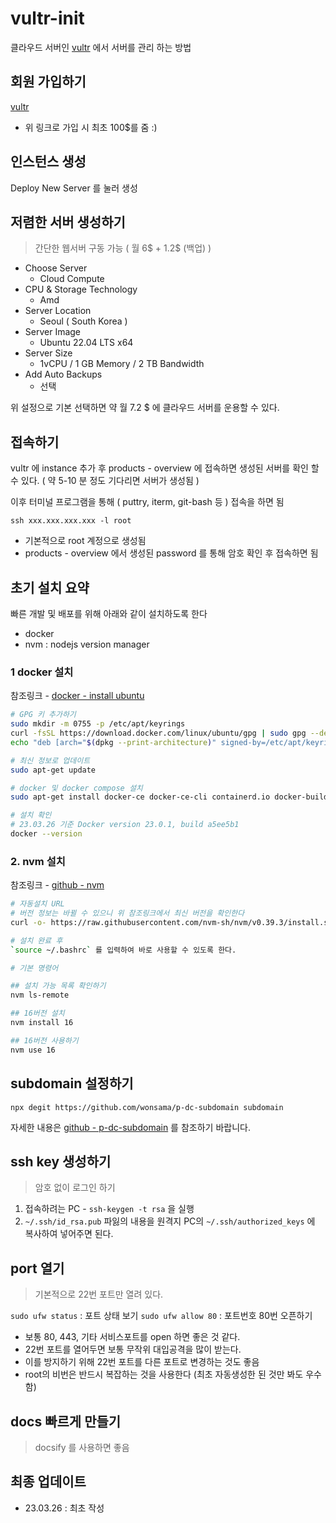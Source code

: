 # vultr-init

클라우드 서버인 [vultr](https://www.vultr.com/?ref=8812497) 에서 서버를 관리 하는 방법

## 회원 가입하기

[vultr](https://www.vultr.com/?ref=8812497)

- 위 링크로 가입 시 최초 100$를 줌 :)

## 인스턴스 생성

Deploy New Server 를 눌러 생성

## 저렴한 서버 생성하기

> 간단한 웹서버 구동 가능 ( 월 6$ + 1.2$ (백업) )

- Choose Server
  - Cloud Compute
- CPU & Storage Technology
  - Amd
- Server Location
  - Seoul ( South Korea )
- Server Image
  - Ubuntu 22.04 LTS x64
- Server Size
  - 1vCPU / 1 GB Memory / 2 TB Bandwidth
- Add Auto Backups
  - 선택

위 설정으로 기본 선택하면 약 월 7.2 $ 에 클라우드 서버를 운용할 수 있다.

## 접속하기

vultr 에 instance 추가 후 products - overview 에 접속하면 생성된 서버를 확인 할 수 있다. ( 약 5-10 분 정도 기다리면 서버가 생성됨 )

이후 터미널 프로그램을 통해 ( puttry, iterm, git-bash 등 ) 접속을 하면 됨

`ssh xxx.xxx.xxx.xxx -l root`

- 기본적으로 root 계정으로 생성됨
- products - overview 에서 생성된 password 를 통해 암호 확인 후 접속하면 됨

## 초기 설치 요약

빠른 개발 및 배포를 위해 아래와 같이 설치하도록 한다

- docker
- nvm : nodejs version manager

### 1 docker 설치

참조링크 - [docker - install ubuntu](https://docs.docker.com/engine/install/ubuntu/)

```sh
# GPG 키 추가하기
sudo mkdir -m 0755 -p /etc/apt/keyrings
curl -fsSL https://download.docker.com/linux/ubuntu/gpg | sudo gpg --dearmor -o /etc/apt/keyrings/docker.gpg
echo "deb [arch="$(dpkg --print-architecture)" signed-by=/etc/apt/keyrings/docker.gpg] https://download.docker.com/linux/ubuntu "$(. /etc/os-release && echo "$VERSION_CODENAME")" stable" |  sudo tee /etc/apt/sources.list.d/docker.list > /dev/null

# 최신 정보로 업데이트
sudo apt-get update

# docker 및 docker compose 설치
sudo apt-get install docker-ce docker-ce-cli containerd.io docker-buildx-plugin docker-compose-plugin

# 설치 확인
# 23.03.26 기준 Docker version 23.0.1, build a5ee5b1
docker --version
```

### 2. nvm 설치

참조링크 - [github - nvm](https://github.com/nvm-sh/nvm)

```sh
# 자동설치 URL
# 버전 정보는 바뀔 수 있으니 위 참조링크에서 최신 버전을 확인한다
curl -o- https://raw.githubusercontent.com/nvm-sh/nvm/v0.39.3/install.sh | bash

# 설치 완료 후
`source ~/.bashrc` 를 입력하여 바로 사용할 수 있도록 한다.

# 기본 명령어

## 설치 가능 목록 확인하기
nvm ls-remote

## 16버전 설치
nvm install 16

## 16버전 사용하기
nvm use 16
```

## subdomain 설정하기

`npx degit https://github.com/wonsama/p-dc-subdomain subdomain`

자세한 내용은 [github - p-dc-subdomain](https://github.com/wonsama/p-dc-subdomain) 를 참조하기 바랍니다.

## ssh key 생성하기

> 암호 없이 로그인 하기

1. 접속하려는 PC - `ssh-keygen -t rsa` 을 실행
2. `~/.ssh/id_rsa.pub` 파잃의 내용을 원격지 PC의 `~/.ssh/authorized_keys` 에 복사하여 넣어주면 된다.

## port 열기

> 기본적으로 22번 포트만 열려 있다.

`sudo ufw status` : 포트 상태 보기
`sudo ufw allow 80` : 포트번호 80번 오픈하기

- 보통 80, 443, 기타 서비스포트를 open 하면 좋은 것 같다.
- 22번 포트를 열어두면 보통 무작위 대입공격을 많이 받는다.
- 이를 방지하기 위해 22번 포트를 다른 포트로 변경하는 것도 좋음
- root의 비번은 반드시 복잡하는 것을 사용한다 (최초 자동생성한 된 것만 봐도 우수함)

## docs 빠르게 만들기

> docsify 를 사용하면 좋음

## 최종 업데이트

- 23.03.26 : 최초 작성
